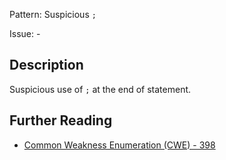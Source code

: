 Pattern: Suspicious `;`

Issue: -

## Description

Suspicious use of `;` at the end of statement.

## Further Reading

* [Common Weakness Enumeration (CWE) - 398](https://cwe.mitre.org/data/definitions/398.html)